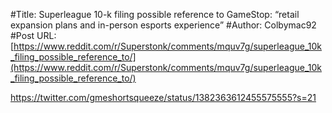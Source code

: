 #Title: Superleague 10-k filing possible reference to GameStop: “retail expansion plans and in-person esports experience”
#Author: Colbymac92
#Post URL: [https://www.reddit.com/r/Superstonk/comments/mquv7g/superleague_10k_filing_possible_reference_to/](https://www.reddit.com/r/Superstonk/comments/mquv7g/superleague_10k_filing_possible_reference_to/)


https://twitter.com/gmeshortsqueeze/status/1382363612455575555?s=21